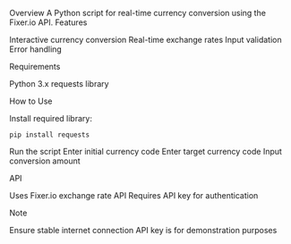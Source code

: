 Overview
A Python script for real-time currency conversion using the Fixer.io API.
Features

Interactive currency conversion
Real-time exchange rates
Input validation
Error handling

Requirements

Python 3.x
requests library

How to Use

Install required library:

`pip install requests`

Run the script
Enter initial currency code
Enter target currency code
Input conversion amount

API

Uses Fixer.io exchange rate API
Requires API key for authentication

Note

Ensure stable internet connection
API key is for demonstration purposes
